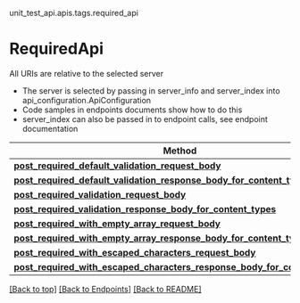 <a name="top"></a>
unit_test_api.apis.tags.required_api
# RequiredApi

All URIs are relative to the selected server
- The server is selected by passing in server_info and server_index into api_configuration.ApiConfiguration
- Code samples in endpoints documents show how to do this
- server_index can also be passed in to endpoint calls, see endpoint documentation

Method | Description
------ | -------------
[**post_required_default_validation_request_body**](required_api/post_required_default_validation_request_body.md) | 
[**post_required_default_validation_response_body_for_content_types**](required_api/post_required_default_validation_response_body_for_content_types.md) | 
[**post_required_validation_request_body**](required_api/post_required_validation_request_body.md) | 
[**post_required_validation_response_body_for_content_types**](required_api/post_required_validation_response_body_for_content_types.md) | 
[**post_required_with_empty_array_request_body**](required_api/post_required_with_empty_array_request_body.md) | 
[**post_required_with_empty_array_response_body_for_content_types**](required_api/post_required_with_empty_array_response_body_for_content_types.md) | 
[**post_required_with_escaped_characters_request_body**](required_api/post_required_with_escaped_characters_request_body.md) | 
[**post_required_with_escaped_characters_response_body_for_content_types**](required_api/post_required_with_escaped_characters_response_body_for_content_types.md) | 

[[Back to top]](#top) [[Back to Endpoints]](../../../README.md#Endpoints) [[Back to README]](../../../README.md)
